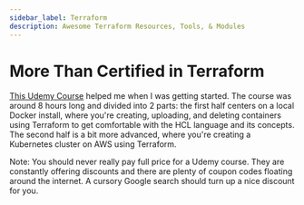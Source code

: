 ```yaml
---
sidebar_label: Terraform
description: Awesome Terraform Resources, Tools, & Modules
---
```


# More Than Certified in Terraform

[This Udemy Course](https://www.udemy.com/course/terraform-certified) helped me when I was getting started.
The course was around 8 hours long and divided into 2 parts: the first half centers on a local Docker
install, where you're creating, uploading, and deleting containers using Terraform to get comfortable
with the HCL language and its concepts. The second half is a bit more advanced, where you're creating
a Kubernetes cluster on AWS using Terraform. 

Note: You should never really pay full price for a Udemy course. They are constantly offering discounts
and there are plenty of coupon codes floating around the internet. A cursory Google search should turn
up a nice discount for you.